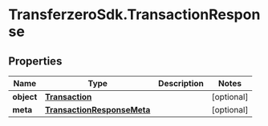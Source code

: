 # TransferzeroSdk.TransactionResponse

## Properties

Name | Type | Description | Notes
------------ | ------------- | ------------- | -------------
**object** | [**Transaction**](Transaction.md) |  | [optional] 
**meta** | [**TransactionResponseMeta**](TransactionResponseMeta.md) |  | [optional] 


